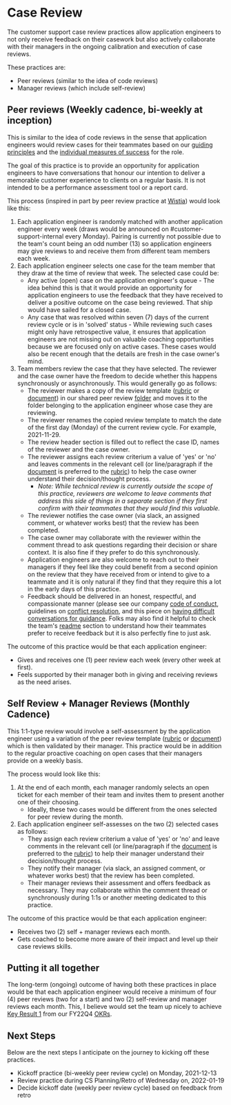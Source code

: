 # Case Review

The customer support case review practices allow application engineers to not only receive feedback on their casework but also actively collaborate with their managers in the ongoing calibration and execution of case reviews.

These practices are:

- Peer reviews (similar to the idea of code reviews)
- Manager reviews (which include self-review)

## Peer reviews (Weekly cadence, bi-weekly at inception)

This is similar to the idea of code reviews in the sense that application engineers would review cases for their teammates based on our [guiding principles](../index.md#guiding-principles) and the [individual measures of success](../index.md#as-an-individual-application-engineer) for the role.

The goal of this practice is to provide an opportunity for application engineers to have conversations that honour our intention to deliver a memorable customer experience to clients on a regular basis. It is not intended to be a performance assessment tool or a report card.

This process (inspired in part by peer review practice at [Wistia](https://www.klausapp.com/case-studies/how-wistia-set-up-customer-service-peer-reviews-on-klaus/)) would look like this:

1. Each application engineer is randomly matched with another application engineer every week (draws would be announced on #customer-support-internal every Monday). Pairing is currently not possible due to the team&#39;s count being an odd number (13) so application engineers may give reviews to and receive them from different team members each week.
1. Each application engineer selects one case for the team member that they draw at the time of review that week. The selected case could be:
   - Any active (open) case on the application engineer&#39;s queue - The idea behind this is that it would provide an opportunity for application engineers to use the feedback that they have received to deliver a positive outcome on the case being reviewed. That ship would have sailed for a closed case.
   - Any case that was resolved within seven (7) days of the current review cycle or is in &#39;solved&#39; status - While reviewing such cases might only have retrospective value, it ensures that application engineers are not missing out on valuable coaching opportunities because we are focused only on active cases. These cases would also be recent enough that the details are fresh in the case owner&#39;s mind.
1. Team members review the case that they have selected. The reviewer and the case owner have the freedom to decide whether this happens synchronously or asynchronously. This would generally go as follows:
   - The reviewer makes a copy of the review template ([rubric](https://docs.google.com/spreadsheets/d/1IIPlKAQQCCdVXcHkAi0XlimCzoOXi2P1s4IW7veLG5c/edit?usp=sharing) or [document](https://docs.google.com/document/d/1hyYjtVDR_ukAI8dbv8O8FyZJnhYzfC4uZBajG4RzFBI/edit?usp=sharing)) in our shared peer review [folder](https://drive.google.com/drive/folders/1lUDd86Svz9nCanKQkyZsAcQYW9kTWPN6?usp=sharing) and moves it to the folder belonging to the application engineer whose case they are reviewing.
   - The reviewer renames the copied review template to match the date of the first day (Monday) of the current review cycle. For example, 2021-11-29.
   - The review header section is filled out to reflect the case ID, names of the reviewer and the case owner.
   - The reviewer assigns each review criterium a value of &#39;yes&#39; or &#39;no&#39; and leaves comments in the relevant cell (or line/paragraph if the [document](https://docs.google.com/document/d/1hyYjtVDR_ukAI8dbv8O8FyZJnhYzfC4uZBajG4RzFBI/edit?usp=sharing) is preferred to the [rubric](https://docs.google.com/spreadsheets/d/1IIPlKAQQCCdVXcHkAi0XlimCzoOXi2P1s4IW7veLG5c/edit?usp=sharing)) to help the case owner understand their decision/thought process.
     - _Note: While technical review is currently outside the scope of this practice, reviewers are welcome to leave comments that address this side of things in a separate section if they first confirm with their teammates that they would find this valuable._
   - The reviewer notifies the case owner (via slack, an assigned comment, or whatever works best) that the review has been completed.
   - The case owner may collaborate with the reviewer within the comment thread to ask questions regarding their decision or share context. It is also fine if they prefer to do this synchronously.
   - Application engineers are also welcome to reach out to their managers if they feel like they could benefit from a second opinion on the review that they have received from or intend to give to a teammate and it is only natural if they find that they require this a lot in the early days of this practice.
   - Feedback should be delivered in an honest, respectful, and compassionate manner (please see our company [code of conduct](../company-info-and-process/communication/code_of_conduct.md), guidelines on [conflict resolution](../../../company-info-and-process/communication/conflicts.md), and this piece on [having difficult conversations for guidance](support-values-enablement.md#:~:text=this%20about%20difficult%20conversations). Folks may also find it helpful to check the team&#39;s [readme](../team/index.md) section to understand how their teammates prefer to receive feedback but it is also perfectly fine to just ask.

The outcome of this practice would be that each application engineer:

- Gives and receives one (1) peer review each week (every other week at first).
- Feels supported by their manager both in giving and receiving reviews as the need arises.

## Self Review + Manager Reviews (Monthly Cadence)

This 1:1-type review would involve a self-assessment by the application engineer using a variation of the peer review template ([rubric](https://docs.google.com/spreadsheets/d/1IIPlKAQQCCdVXcHkAi0XlimCzoOXi2P1s4IW7veLG5c/edit?usp=sharing) or [document](https://docs.google.com/document/d/1hyYjtVDR_ukAI8dbv8O8FyZJnhYzfC4uZBajG4RzFBI/edit?usp=sharing)) which is then validated by their manager. This practice would be in addition to the regular proactive coaching on open cases that their managers provide on a weekly basis.

The process would look like this:

1. At the end of each month, each manager randomly selects an open ticket for each member of their team and invites them to present another one of their choosing.
   - Ideally, these two cases would be different from the ones selected for peer review during the month.
2. Each application engineer self-assesses on the two (2) selected cases as follows:
   - They assign each review criterium a value of &#39;yes&#39; or &#39;no&#39; and leave comments in the relevant cell (or line/paragraph if the [document](https://docs.google.com/document/d/1hyYjtVDR_ukAI8dbv8O8FyZJnhYzfC4uZBajG4RzFBI/edit?usp=sharing) is preferred to the [rubric](https://docs.google.com/spreadsheets/d/1IIPlKAQQCCdVXcHkAi0XlimCzoOXi2P1s4IW7veLG5c/edit?usp=sharing)) to help their manager understand their decision/thought process.
   - They notify their manager (via slack, an assigned comment, or whatever works best) that the review has been completed.
   - Their manager reviews their assessment and offers feedback as necessary. They may collaborate within the comment thread or synchronously during 1:1s or another meeting dedicated to this practice.

The outcome of this practice would be that each application engineer:

- Receives two (2) self + manager reviews each month.
- Gets coached to become more aware of their impact and level up their case reviews skills.

## Putting it all together

The long-term (ongoing) outcome of having both these practices in place would be that each application engineer would receive a minimum of four (4) peer reviews (two for a start) and two (2) self-review and manager reviews each month. This, I believe would set the team up nicely to achieve [Key Result 1](<FY22Q4-OKR-Plan.md#:~:text=Anyone%20on%20the%20team%20will%20be%20able%20to%20review%20all%20open%20cases%20and%20say%20%E2%80%9Cyes%E2%80%9D%20we%20are%20honoring%20our%20guiding%20principles%20and%20definitions%20of%20success%20at%20least%2095%25%20of%20the%20time%20(first%20test%20of%20this%20will%20be%202021-12-09%20and%20weekly%20from%20there).>) from our FY22Q4 [OKRs](FY22Q4-OKR-Plan.md).

## Next Steps

Below are the next steps I anticipate on the journey to kicking off these practices.

- Kickoff practice (bi-weekly peer review cycle) on Monday, 2021-12-13
- Review practice during CS Planning/Retro of Wednesday on, 2022-01-19
- Decide kickoff date (weekly peer review cycle) based on feedback from retro
